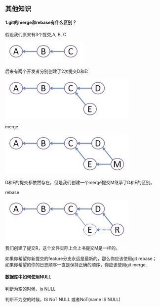 ## 其他知识

#### 1.git的merge和rebase有什么区别？

假设我们原来有3个提交,A, B, C

 ![1](figure/1.png)

后来有两个开发者分别创建了2次提交D和E:

 ![2](figure/2.png)

merge

 ![3](figure/3.png)

D和E的提交都依然存在，但是我们创建一个merge提交M继承了D和E的区别。

rebase

 ![4](figure/4.png)

我们创建了提交R，这个文件实际上合上书提交M是一样的。

如果你希望你新提交的feature分支永远是最新的，那么你应该使用git rebase；如果你希望的你的日志顺序一直是保持正确的顺序，你应该使用git merge.

####  数据库中如何使用NULL

判断为空的时候，is NULL

判断不为空的时候，IS NoT NULL 或者NoT(name IS NULL)



 